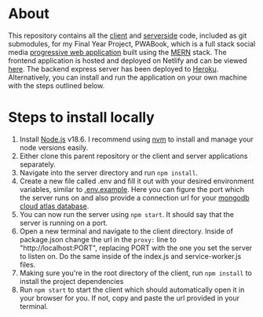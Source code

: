 # About
This repository contains all the [client](https://github.com/rosssgill/pwabook-client) and [serverside](https://github.com/rosssgill/pwabook-server) code, included as git submodules, for my Final Year Project, PWABook, which is a full stack social media [progressive web application](https://web.dev/what-are-pwas/) built using the [MERN](https://www.mongodb.com/mern-stack) stack. The frontend application is hosted and deployed on Netlify and can be viewed [here](https://pwabook.netlify.app/). The backend express server has been deployed to [Heroku](https://www.heroku.com). Alternatively, you can install and run the application on your own machine with the steps outlined below.
# Steps to install locally
1. Install [Node.js](https://nodejs.org/en/) v18.6. I recommend using [nvm](https://github.com/nvm-sh/nvm) to install and manage your node versions easily.
2. Either clone this parent repository or the client and server applications separately.
3. Navigate into the server directory and run `npm install`.
4. Create a new file called .env and fill it out with your desired environment variables, similar to [.env.example](https://github.com/rosssgill/pwabook-server/blob/master/.env.example). Here you can figure the port which the server runs on and also provide a connection url for your [mongodb cloud atlas database](https://www.mongodb.com/atlas/database).
5. You can now run the server using `npm start`. It should say that the server is running on a port.
6. Open a new terminal and navigate to the client directory. Inside of package.json change the url in the `proxy:` line to "http://localhost:PORT", replacing PORT with the one you set the server to listen on. Do the same inside of the index.js and service-worker.js files.
7. Making sure you're in the root directory of the client, run `npm install` to install the project dependencies
8. Run `npm start` to start the client which should automatically open it in your browser for you. If not, copy and paste the url provided in your terminal.
